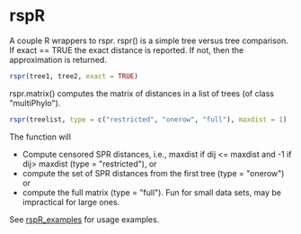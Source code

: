 # rspR 
A couple R wrappers to rspr.
rspr() is a simple tree versus tree comparison. If exact == TRUE the exact distance is reported.
If not, then the approximation is returned.
```R
rspr(tree1, tree2, exact = TRUE) 
```
rspr.matrix() computes the matrix of distances in a list of trees (of class "multiPhylo").

```R
rspr(treelist, type = c("restricted", "onerow", "full"), maxdist = 1) 
```
The function will
+ Compute censored SPR distances, i.e., maxdist if dij <= maxdist and -1 if dij> maxdist (type = "restricted"), or
+ compute the set of SPR distances from the first tree (type = "onerow") or
+ compute the full matrix (type = "full"). Fun for small data sets, may be impractical for large ones.

See [rspR_examples](https://github.com/maxbiostat/rspr/blob/master/R/rspR_examples.r) for usage examples.
